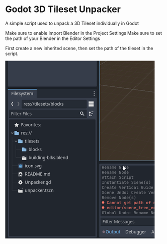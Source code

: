 # Godot 3D Tileset Unpacker
A simple script used to unpack a 3D Tileset individually in Godot

Make sure to enable import Blender in the Project Settings
Make sure to set the path of your Blender in the Editor Settings

First create a new inherited scene, then set the path of the tileset in the script.

![](https://github.com/asteria-dev/godot-3d-tileset-unpacker/blob/main/screenshots/new-inherited-scene.gif)

